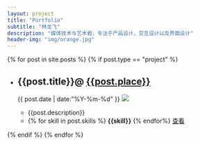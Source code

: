 ```yaml
---
layout: project
title: "Portfolio"
subtitle: "林龙飞"
description: "媒体技术与艺术君，专注于产品设计，交互设计以及界面设计"
header-img: "img/orange.jpg"
---
```



<!-- <ul class="listing">
{% for post in site.posts %}
{% if post.type == "project" %}
  {% capture y %}{{post.date | date:"%Y"}}{% endcapture %}

  <li class="listing-item">
    <time datetime="{{ post.date | date:"%Y-%m-%d" }}">{{ post.date | date:"%Y-%m-%d" }}</time>
    <a href="{{ post.url }}" title="{{ post.title }}">{{ post.title }}</a>
  </li>
{% endif %}
{% endfor %}
</ul> -->

{% for post in site.posts %}
{% if post.type == "project" %}
<div class = "main">
	<ul class= "cbp_tmtimeline">
		<li>
			<div class = "cbp_tmlabel">
				<h2 id = "boxoffice">
					{{post.title}}@
					<a target="_blank" href="{{post.placeurl}}">
						{{post.place}}
					</a>
				</h2>
				<time datetime="{{ post.date | date:"%Y-%m-%d" }}">{{ post.date | date:"%Y-%m-%d" }}</time>
				<img src="{{post.imgsrc}}">
				<ul>
					<li>
						{{post.description}}
					</li>
					<li class = "skill">
						{% for skill in post.skills %}
						<span><b>{{skill}}</b></span>
						{% endfor%}
						<span class = "link">
							<a target="_blank" href="{{post.url}}">查看</a>
						</span>
					</li>
				</ul>
			</div>
		</li>	
	</ul>
</div>

{% endif %}
{% endfor %}